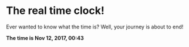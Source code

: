 # The real time clock!

Ever wanted to know what the time is? Well, your journey is about to end!

**The time is Nov 12, 2017, 00:43**